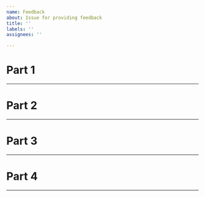 ```yaml
---
name: Feedback
about: Issue for providing feedback
title: ''
labels: ''
assignees: ''

---
```


# Part 1

***
# Part 2

***
# Part 3

***

# Part 4

***
